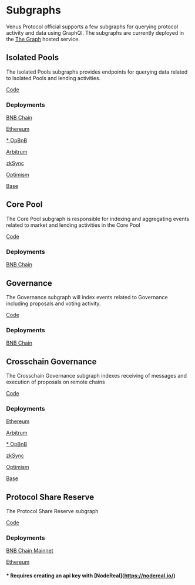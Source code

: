 # Subgraphs

Venus Protocol official supports a few subgraphs for querying protocol activity and data using GraphQl. The subgraphs are currently deployed in the [The Graph](https://thegraph.com/hosted-service) hosted service.

## Isolated Pools

The Isolated Pools subgraphs provides endpoints for querying data related to Isolated Pools and lending activities.

[Code](https://github.com/VenusProtocol/subgraphs/tree/master/subgraphs/isolated-pools)

### Deployments

[BNB Chain](https://thegraph.com/explorer/subgraphs/H2a3D64RV4NNxyJqx9jVFQRBpQRzD6zNZjLDotgdCrTC?view=Query\&chain=arbitrum-one)

[Ethereum](https://thegraph.com/explorer/subgraphs/Htf6Hh1qgkvxQxqbcv4Jp5AatsaiY5dNLVcySkpCaxQ8?view=Query\&chain=arbitrum-one)

[\* ](subgraphs.md#requires-creating-an-api-key-with-nodereal-https-nodereal.io)[OpBnB](https://open-platform-ap.nodereal.io/%7Bapikey%7D/opbnb-mainnet-graph-query/subgraphs/name/venusprotocol/venus-isolated-pools-opbnb/graphql)

[Arbitrum](https://thegraph.com/explorer/subgraphs/2zqpTYBL3X1E2eb129bKno1pJdx6xBawr8urp61w33Z8?view=Query\&chain=arbitrum-one)

[zkSync](https://thegraph.com/explorer/subgraphs/GAGNaWNCDmWvjr217vjtQrh3uSkV2bjXPzJSfnGAuxfz?view=Query\&chain=arbitrum-one)

[Optimism](https://thegraph.com/explorer/subgraphs/6vdC1Qpr5kobLEJCdDVUsGK6yG6aFscaQKvNZt2SspSz?view=Query\&chain=arbitrum-one)

[Base](https://thegraph.com/explorer/subgraphs/7VHvieXwv5SWSmVppmi4QkSCFVxiECgcFdng2er73Q97?view=Query&chain=arbitrum-one)

## Core Pool

The Core Pool subgraph is responsible for indexing and aggregating events related to market and lending activities in the Core Pool

[Code](https://github.com/VenusProtocol/subgraphs/tree/master/subgraphs/venus)

### Deployments

[BNB Chain](https://thegraph.com/explorer/subgraphs/7h65Zf3pXXPmf8g8yZjjj2bqYiypVxems5d8riLK1DyR?view=Query\&chain=arbitrum-one)

## Governance

The Governance subgraph will index events related to Governance including proposals and voting activity.

[Code](https://github.com/VenusProtocol/subgraphs/tree/master/subgraphs/venus-governance)

### Deployments

[BNB Chain](https://thegraph.com/explorer/subgraphs/5ygYHxpnJ7EbQ6LBv39bjc4XmeTH1bQMdXw3uAnFF7iR?view=Query\&chain=arbitrum-one)

## Crosschain Governance

The Crosschain Governance subgraph indexes receiving of messages and execution of proposals on remote chains

[Code](https://github.com/VenusProtocol/subgraphs/tree/master/subgraphs/cross-chain-governance)

### Deployments

[Ethereum](https://thegraph.com/explorer/subgraphs/33SALoS8mD2PxLR2utd6TXBekhp3Ra3T3uCyHks5wV3W?view=Query\&chain=arbitrum-one)

[Arbitrum](https://thegraph.com/explorer/subgraphs/4uZXx9tZRbHcSoJp4prF4ankfL1dyTHrm6dNuQp5pdJw?view=Query\&chain=arbitrum-one)

[\* ](subgraphs.md#requires-creating-an-api-key-with-nodereal-https-nodereal.io)[OpBnB](https://open-platform-ap.nodereal.io/%7Bapikey%7D/opbnb-mainnet-graph-query/subgraphs/name/venusprotocol/venus-governance-opbnb/graphql)

[zkSync](https://thegraph.com/explorer/subgraphs/FGFYdyEMfD3BrXJZFZtNdGdi7RwVahqzxvK1BtDdk8Kb?view=Query\&chain=arbitrum-one)

[Optimism](https://thegraph.com/explorer/subgraphs/4WESjRqo3TcdL3eUCTbbT4h2dLFwn3sKVi4PdWJDC118?view=Query\&chain=arbitrum-one)

[Base](https://thegraph.com/explorer/subgraphs/88XyqtD22FYVzENf3aJhRrtQx7yncfWF22ryMpFNMSNP?view=Query&chain=arbitrum-one)

## Protocol Share Reserve

The Protocol Share Reserve subgraph

[Code](https://github.com/VenusProtocol/subgraphs/tree/develop/subgraphs/protocol-reserve)

### Deployments

[BNB Chain Mainnet](https://thegraph.com/explorer/subgraphs/2ZCWgaBc8KoWW8kh7MRzf9KPdr7NTZ5cda9bxpFDk4wG?view=Query\&chain=arbitrum-one)

[Ethereum](https://thegraph.com/explorer/subgraphs/bnwTFv6yd4FojhPFf5Hw4pzb8GwW25Du12yrnpD6erw?view=Query\&chain=arbitrum-one)





#### \* Requires creating an api key with \[NodeReal]\(https://nodereal.io/)
